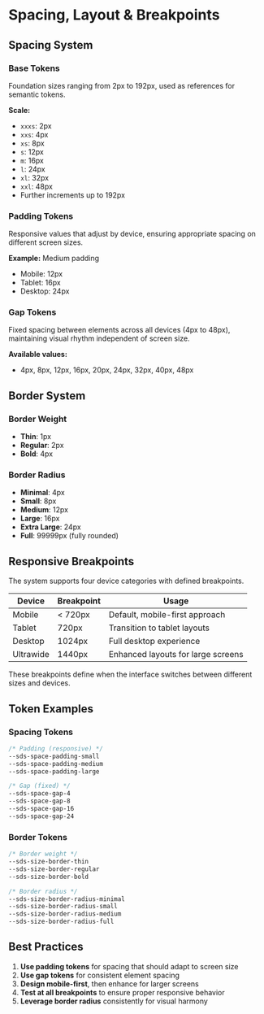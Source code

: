 # Spacing, Layout & Breakpoints

## Spacing System

### Base Tokens
Foundation sizes ranging from 2px to 192px, used as references for semantic tokens.

**Scale:**
- `xxxs`: 2px
- `xxs`: 4px
- `xs`: 8px
- `s`: 12px
- `m`: 16px
- `l`: 24px
- `xl`: 32px
- `xxl`: 48px
- Further increments up to 192px

### Padding Tokens
Responsive values that adjust by device, ensuring appropriate spacing on different screen sizes.

**Example:** Medium padding
- Mobile: 12px
- Tablet: 16px
- Desktop: 24px

### Gap Tokens
Fixed spacing between elements across all devices (4px to 48px), maintaining visual rhythm independent of screen size.

**Available values:**
- 4px, 8px, 12px, 16px, 20px, 24px, 32px, 40px, 48px

## Border System

### Border Weight
- **Thin**: 1px
- **Regular**: 2px
- **Bold**: 4px

### Border Radius
- **Minimal**: 4px
- **Small**: 8px
- **Medium**: 12px
- **Large**: 16px
- **Extra Large**: 24px
- **Full**: 99999px (fully rounded)

## Responsive Breakpoints

The system supports four device categories with defined breakpoints.

| Device | Breakpoint | Usage |
|--------|------------|-------|
| Mobile | < 720px | Default, mobile-first approach |
| Tablet | 720px | Transition to tablet layouts |
| Desktop | 1024px | Full desktop experience |
| Ultrawide | 1440px | Enhanced layouts for large screens |

These breakpoints define when the interface switches between different sizes and devices.

## Token Examples

### Spacing Tokens
```css
/* Padding (responsive) */
--sds-space-padding-small
--sds-space-padding-medium
--sds-space-padding-large

/* Gap (fixed) */
--sds-space-gap-4
--sds-space-gap-8
--sds-space-gap-16
--sds-space-gap-24
```

### Border Tokens
```css
/* Border weight */
--sds-size-border-thin
--sds-size-border-regular
--sds-size-border-bold

/* Border radius */
--sds-size-border-radius-minimal
--sds-size-border-radius-small
--sds-size-border-radius-medium
--sds-size-border-radius-full
```

## Best Practices

1. **Use padding tokens** for spacing that should adapt to screen size
2. **Use gap tokens** for consistent element spacing
3. **Design mobile-first**, then enhance for larger screens
4. **Test at all breakpoints** to ensure proper responsive behavior
5. **Leverage border radius** consistently for visual harmony

